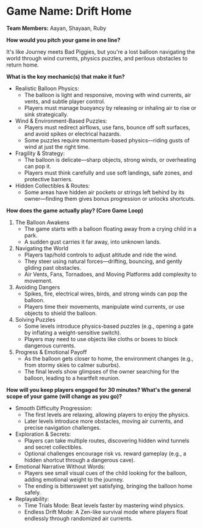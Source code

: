 # Game Name: Drift Home 

**Team Members:** Aayan, Shayaan, Ruby

**How would you pitch your game in one line?**

It's like Journey meets Bad Piggies, but you're a lost balloon navigating the world through wind currents, physics puzzles, and perilous obstacles to return home.

**What is the key mechanic(s) that make it fun?**
- Realistic Balloon Physics:
    - The balloon is light and responsive, moving with wind currents, air vents, and subtle player control.
    - Players must manage buoyancy by releasing or inhaling air to rise or sink strategically.
- Wind & Environment-Based Puzzles:
    - Players must redirect airflows, use fans, bounce off soft surfaces, and avoid spikes or electrical hazards.
    - Some puzzles require momentum-based physics—riding gusts of wind at just the right time.
- Fragility & Strategy:
    - The balloon is delicate—sharp objects, strong winds, or overheating can pop it.
    - Players must think carefully and use soft landings, safe zones, and protective barriers.
-  Hidden Collectibles & Routes:
    -  Some areas have hidden air pockets or strings left behind by its owner—finding them gives bonus progression or unlocks shortcuts.

**How does the game actually play? (Core Game Loop)**
1. The Balloon Awakens 
     - The game starts with a balloon floating away from a crying child in a park.
     - A sudden gust carries it far away, into unknown lands.
2. Navigating the World 
     - Players tap/hold controls to adjust altitude and ride the wind.
     - They steer using natural forces—drifting, bouncing, and gently gliding past obstacles.
     - Air Vents, Fans, Tornadoes, and Moving Platforms add complexity to movement.
3. Avoiding Dangers 
   - Spikes, fire, electrical wires, birds, and strong winds can pop the balloon.
   - Players time their movements, manipulate wind currents, or use objects to shield the balloon.
4. Solving Puzzles
    - Some levels introduce physics-based puzzles (e.g., opening a gate by inflating a weight-sensitive switch).
    - Players may need to use objects like cloths or boxes to block dangerous currents.
5. Progress & Emotional Payoff 
    - As the balloon gets closer to home, the environment changes (e.g., from stormy skies to calmer suburbs).
    - The final levels show glimpses of the owner searching for the balloon, leading to a heartfelt reunion.

**How will you keep players engaged for 30 minutes? What's the general scope of your game (will change as you go)?**
- Smooth Difficulty Progression:
    - The first levels are relaxing, allowing players to enjoy the physics.
    - Later levels introduce more obstacles, moving air currents, and precise navigation challenges.
- Exploration & Secrets:
    - Players can take multiple routes, discovering hidden wind tunnels and secret collectibles.
    - Optional challenges encourage risk vs. reward gameplay (e.g., a hidden shortcut through a dangerous cave).
- Emotional Narrative Without Words:
    - Players see small visual cues of the child looking for the balloon, adding emotional weight to the journey.
    - The ending is bittersweet yet satisfying, bringing the balloon home safely.
- Replayability:
    - Time Trials Mode: Beat levels faster by mastering wind physics.
    - Endless Drift Mode: A Zen-like survival mode where players float endlessly through randomized air currents.
